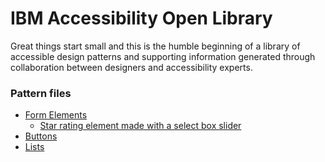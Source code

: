 # IBM Accessibility Open Library

Great things start small and this is the humble beginning of a library of accessible design patterns and supporting information generated through collaboration between designers and accessibility experts.

<h3>Pattern files</h3>
<ul>
<li><a href="https://github.com/IBM-Accessibility/open-library/tree/master/form-elements">Form Elements</a>
	<ul>
		<li><a href="https://github.com/IBM-Accessibility/open-library/tree/master/form-elements/star-rating-select">Star rating element made with a select box slider</a></li>
	</ul>
</li>
<li><a href="https://github.com/IBM-Accessibility/open-library/tree/master/buttons">Buttons</a></li>
<li><a href="https://github.com/IBM-Accessibility/open-library/tree/master/lists">Lists</a></li>
</ul>
